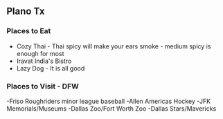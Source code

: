 ## Plano Tx

### Places to Eat
- Cozy Thai - Thai spicy will make your ears smoke - medium spicy is enough for most
- Iravat India's Bistro
- Lazy Dog - It is all good

### Places to Visit - DFW
-Friso Roughriders minor league baseball
-Allen Americas Hockey
-JFK Memorials/Museums
-Dallas Zoo/Fort Worth Zoo
-Dallas Stars/Mavericks
